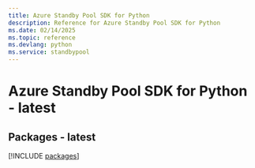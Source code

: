 ```yaml
---
title: Azure Standby Pool SDK for Python
description: Reference for Azure Standby Pool SDK for Python
ms.date: 02/14/2025
ms.topic: reference
ms.devlang: python
ms.service: standbypool
---
```

# Azure Standby Pool SDK for Python - latest
## Packages - latest
[!INCLUDE [packages](standby-pool-index.md)]